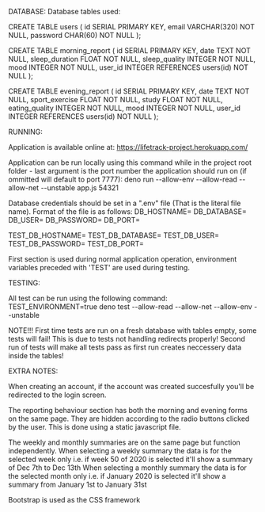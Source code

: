 DATABASE:
Database tables used:

CREATE TABLE users (
  id SERIAL PRIMARY KEY,
  email VARCHAR(320) NOT NULL,
  password CHAR(60) NOT NULL
);

CREATE TABLE morning_report (
  id SERIAL PRIMARY KEY,
  date TEXT NOT NULL,
  sleep_duration FLOAT NOT NULL,
  sleep_quality INTEGER NOT NULL,
  mood INTEGER NOT NULL,
  user_id INTEGER REFERENCES users(id) NOT NULL
);

CREATE TABLE evening_report (
  id SERIAL PRIMARY KEY,
  date TEXT NOT NULL,
  sport_exercise FLOAT NOT NULL,
  study FLOAT NOT NULL,
  eating_quality INTEGER NOT NULL,
  mood INTEGER NOT NULL,
  user_id INTEGER REFERENCES users(id) NOT NULL
);


RUNNING:

Application is available online at:
https://lifetrack-project.herokuapp.com/

Application can be run locally using this command while in the project root folder - last argument is the port number the application should run on (if ommitted will default to port 7777):
deno run --allow-env --allow-read --allow-net --unstable app.js 54321

Database credentials should be set in a ".env" file (That is the literal file name).
Format of the file is as follows:
DB_HOSTNAME=
DB_DATABASE=
DB_USER=
DB_PASSWORD=
DB_PORT=

TEST_DB_HOSTNAME=
TEST_DB_DATABASE=
TEST_DB_USER=
TEST_DB_PASSWORD=
TEST_DB_PORT=

First section is used during normal application operation, environment variables preceded with 'TEST' are used during testing.


TESTING:

All test can be run using the following command:
TEST_ENVIRONMENT=true deno test --allow-read --allow-net --allow-env --unstable

NOTE!!!
First time tests are run on a fresh database with tables empty, some tests will fail!
This is due to tests not handling redirects properly!
Second run of tests will make all tests pass as first run creates neccessery data inside the tables!


EXTRA NOTES:

When creating an account, if the account was created succesfully you'll be redirected to the login screen.

The reporting behaviour section has both the morning and evening forms on the same page. 
They are hidden according to the radio buttons clicked by the user. This is done using a static javascript file.

The weekly and monthly summaries are on the same page but function independently.
When selecting a weekly summary the data is for the selected week only i.e. if week 50 of 2020 is selected it'll show a summary of Dec 7th to Dec 13th
When selecting a monthly summary the data is for the selected month only i.e. if January 2020 is selected it'll show a summary from January 1st to January 31st

Bootstrap is used as the CSS framework

